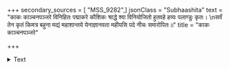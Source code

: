 +++
secondary_sources = [ "MSS_9282",]
jsonClass = "Subhaashita"
text = "काकः काञ्चनपञ्जरे विनिहितः पद्माकरे कौशिकः श्राद्धे श्वा विनियोजितो हुतवहे हव्यः पलाण्डुः कृतः।  \nसर्वं तेन कृतं किमत्र बहुना मद्यं महाशान्तये येनाज्ञानवता महीयसि पदे नीचः समारोपितः॥"
title = "काकः काञ्चनपञ्जरे"

+++

<details><summary>Text</summary>

काकः काञ्चनपञ्जरे विनिहितः पद्माकरे कौशिकः श्राद्धे श्वा विनियोजितो हुतवहे हव्यः पलाण्डुः कृतः।  
सर्वं तेन कृतं किमत्र बहुना मद्यं महाशान्तये येनाज्ञानवता महीयसि पदे नीचः समारोपितः॥
</details>

